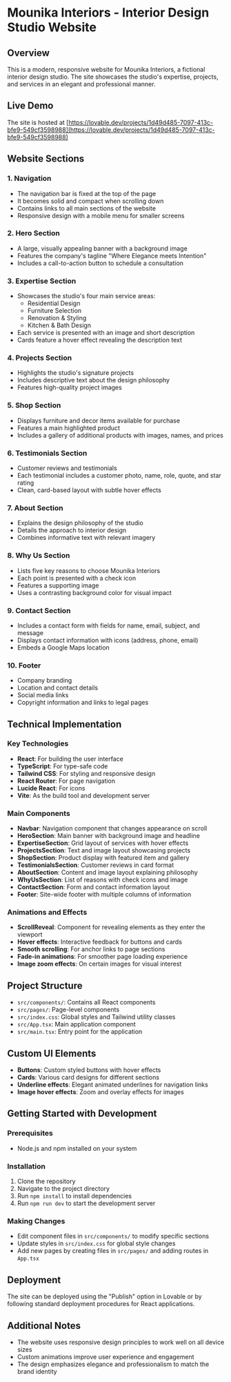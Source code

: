 
# Mounika Interiors - Interior Design Studio Website

## Overview
This is a modern, responsive website for Mounika Interiors, a fictional interior design studio. The site showcases the studio's expertise, projects, and services in an elegant and professional manner.

## Live Demo
The site is hosted at [https://lovable.dev/projects/1d49d485-7097-413c-bfe9-549cf3598988](https://lovable.dev/projects/1d49d485-7097-413c-bfe9-549cf3598988)

## Website Sections

### 1. Navigation
- The navigation bar is fixed at the top of the page
- It becomes solid and compact when scrolling down
- Contains links to all main sections of the website
- Responsive design with a mobile menu for smaller screens

### 2. Hero Section
- A large, visually appealing banner with a background image
- Features the company's tagline "Where Elegance meets Intention"
- Includes a call-to-action button to schedule a consultation

### 3. Expertise Section
- Showcases the studio's four main service areas:
  - Residential Design
  - Furniture Selection
  - Renovation & Styling
  - Kitchen & Bath Design
- Each service is presented with an image and short description
- Cards feature a hover effect revealing the description text

### 4. Projects Section
- Highlights the studio's signature projects
- Includes descriptive text about the design philosophy
- Features high-quality project images

### 5. Shop Section
- Displays furniture and decor items available for purchase
- Features a main highlighted product
- Includes a gallery of additional products with images, names, and prices

### 6. Testimonials Section
- Customer reviews and testimonials
- Each testimonial includes a customer photo, name, role, quote, and star rating
- Clean, card-based layout with subtle hover effects

### 7. About Section
- Explains the design philosophy of the studio
- Details the approach to interior design
- Combines informative text with relevant imagery

### 8. Why Us Section
- Lists five key reasons to choose Mounika Interiors
- Each point is presented with a check icon
- Features a supporting image
- Uses a contrasting background color for visual impact

### 9. Contact Section
- Includes a contact form with fields for name, email, subject, and message
- Displays contact information with icons (address, phone, email)
- Embeds a Google Maps location

### 10. Footer
- Company branding
- Location and contact details
- Social media links
- Copyright information and links to legal pages

## Technical Implementation

### Key Technologies
- **React**: For building the user interface
- **TypeScript**: For type-safe code
- **Tailwind CSS**: For styling and responsive design
- **React Router**: For page navigation
- **Lucide React**: For icons
- **Vite**: As the build tool and development server

### Main Components
- **Navbar**: Navigation component that changes appearance on scroll
- **HeroSection**: Main banner with background image and headline
- **ExpertiseSection**: Grid layout of services with hover effects
- **ProjectsSection**: Text and image layout showcasing projects
- **ShopSection**: Product display with featured item and gallery
- **TestimonialsSection**: Customer reviews in card format
- **AboutSection**: Content and image layout explaining philosophy
- **WhyUsSection**: List of reasons with check icons and image
- **ContactSection**: Form and contact information layout
- **Footer**: Site-wide footer with multiple columns of information

### Animations and Effects
- **ScrollReveal**: Component for revealing elements as they enter the viewport
- **Hover effects**: Interactive feedback for buttons and cards
- **Smooth scrolling**: For anchor links to page sections
- **Fade-in animations**: For smoother page loading experience
- **Image zoom effects**: On certain images for visual interest

## Project Structure
- `src/components/`: Contains all React components
- `src/pages/`: Page-level components
- `src/index.css`: Global styles and Tailwind utility classes
- `src/App.tsx`: Main application component
- `src/main.tsx`: Entry point for the application

## Custom UI Elements
- **Buttons**: Custom styled buttons with hover effects
- **Cards**: Various card designs for different sections
- **Underline effects**: Elegant animated underlines for navigation links
- **Image hover effects**: Zoom and overlay effects for images

## Getting Started with Development

### Prerequisites
- Node.js and npm installed on your system

### Installation
1. Clone the repository
2. Navigate to the project directory
3. Run `npm install` to install dependencies
4. Run `npm run dev` to start the development server

### Making Changes
- Edit component files in `src/components/` to modify specific sections
- Update styles in `src/index.css` for global style changes
- Add new pages by creating files in `src/pages/` and adding routes in `App.tsx`

## Deployment
The site can be deployed using the "Publish" option in Lovable or by following standard deployment procedures for React applications.

## Additional Notes
- The website uses responsive design principles to work well on all device sizes
- Custom animations improve user experience and engagement
- The design emphasizes elegance and professionalism to match the brand identity

